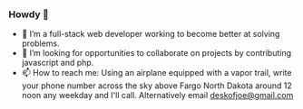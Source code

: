 ### Howdy 🤠 

<!--
**cojohen/cojohen** is a ✨ _special_ ✨ repository because its `README.md` (this file) appears on your GitHub profile.
-->

- 🔭 I’m a full-stack web developer working to become better at solving problems.
- 👯 I’m looking for opportunities to collaborate on projects by contributing javascript and php.
- 📫 How to reach me: Using an airplane equipped with a vapor trail, write your phone number across the sky above Fargo North Dakota around 12 noon any weekday and I'll call. Alternatively email deskofjoe@gmail.com
